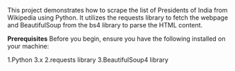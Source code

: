 This project demonstrates how to scrape the list of Presidents of India from Wikipedia using Python. It utilizes the requests library to fetch the webpage and BeautifulSoup from the bs4 library to parse the HTML content.

**Prerequisites**
Before you begin, ensure you have the following installed on your machine:

1.Python 3.x
2.requests library
3.BeautifulSoup4 library
